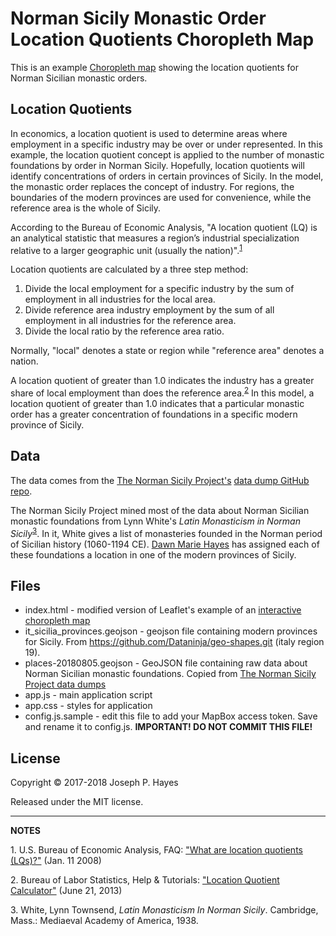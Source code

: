 # Norman Sicily Monastic Order Location Quotients Choropleth Map

This is an example [Choropleth map](https://en.wikipedia.org/wiki/Choropleth_map)
showing the location quotients for Norman Sicilian monastic orders.

## Location Quotients

In economics, a location quotient is used to determine areas where
employment in a specific industry may be over or under represented. In this
example, the location quotient concept is applied to the number of monastic
foundations by order in Norman Sicily. Hopefully, location quotients will
identify concentrations of orders in certain provinces of Sicily. In the model,
the monastic order replaces the concept of industry. For regions, the
boundaries of the modern provinces are used for convenience, while the
reference area is the whole of Sicily.

According to the Bureau of Economic Analysis, "A location quotient (LQ) is an
analytical statistic that measures a region’s industrial specialization
relative to a larger geographic unit (usually the nation)".<sup>[1](#footnote1)</sup>

Location quotients are calculated by a three step method:

1. Divide the local employment for a specific industry by the sum of employment in all industries for the local area.
1. Divide reference area industry employment by the sum of all employment in all industries for the 
reference area.
1. Divide the local ratio by the reference area ratio.

Normally, "local" denotes a state or region while "reference area" denotes a
nation.

A location quotient of greater than 1.0 indicates the industry has a greater
share of local employment than does the reference area.<sup>[2](#footnote2)</sup>
In this model, a location quotient of greater than 1.0 indicates that a
particular monastic order has a greater concentration of foundations in a
specific modern province of Sicily.

## Data

The data comes from the [The Norman Sicily Project's](http://www.normansicily.org/)
[data dump GitHub repo](https://github.com/the-norman-sicily-project/data-dumps).

The Norman Sicily Project mined most of the data about Norman Sicilian monastic
foundations from Lynn White's *Latin Monasticism in Norman Sicily*<sup>[3](#footnote3)</sup>.
In it, White gives a list of monasteries founded in the Norman period of
Sicilian history (1060-1194 CE). [Dawn Marie Hayes](http://www.thehayesweb.org/dhayes/)
has assigned each of these foundations a location in one of the modern
provinces of Sicily.

## Files

* index.html - modified version of Leaflet's example of an
  [interactive choropleth map](http://leafletjs.com/examples/choropleth/example.html)
* it_sicilia_provinces.geojson - geojson file containing modern provinces for
  Sicily. From https://github.com/Dataninja/geo-shapes.git (italy region 19).
* places-20180805.geojson - GeoJSON file containing raw data about Norman Sicilian
  monastic foundations. Copied from
  [The Norman Sicily Project data dumps](https://github.com/the-norman-sicily-project/data-dumps/blob/master/2018-08-05/)
* app.js - main application script
* app.css - styles for application
* config.js.sample - edit this file to add your MapBox access token. Save and
  rename it to config.js. **IMPORTANT! DO NOT COMMIT THIS FILE!**

## License

Copyright © 2017-2018 Joseph P. Hayes

Released under the MIT license.

***

**NOTES**

<a name="footnote1">1.</a> U.S. Bureau of Economic Analysis, FAQ:
["What are location quotients (LQs)?"](https://www.bea.gov/faq/index.cfm?faq_id=478) (Jan. 11 2008)

<a name="footnote2">2.</a> Bureau of Labor Statistics, Help & Tutorials:
["Location Quotient Calculator"](https://www.bls.gov/help/def/lq.htm) (June 21, 2013)

<a name="footnote3">3.</a> White, Lynn Townsend, *Latin Monasticism In Norman
Sicily*. Cambridge, Mass.: Mediaeval Academy of America, 1938.
